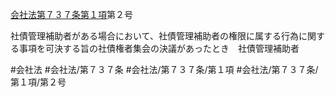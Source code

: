 [会社法第７３７条第１項](会社法＿＿＿＿第７３７条第１項)第２号

社債管理補助者がある場合において、社債管理補助者の権限に属する行為に関する事項を可決する旨の社債権者集会の決議があったとき　社債管理補助者


#会社法
#会社法/第７３７条
#会社法/第７３７条/第１項
#会社法/第７３７条/第１項/第２号
